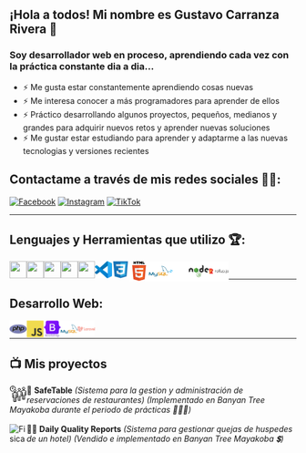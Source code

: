 ## ¡Hola a todos! Mi nombre es Gustavo Carranza Rivera 👋

### Soy desarrollador web en proceso, aprendiendo cada vez con la práctica constante dia a dia... 

- ⚡ Me gusta estar constantemente aprendiendo cosas nuevas
- ⚡ Me interesa conocer a más programadores para aprender de ellos 
- ⚡ Práctico desarrollando algunos proyectos, pequeños, medianos y grandes para adquirir nuevos retos y aprender nuevas soluciones
- ⚡ Me gustar estar estudiando para aprender y adaptarme a las nuevas tecnologias y versiones recientes 

## Contactame a través de mis redes sociales 👨‍💻:
[![Facebook](https://img.shields.io/badge/Facebook-%231877F2.svg?logo=Facebook&logoColor=white)](https://www.facebook.com/gustavo.carranzarivera)
[![Instagram](https://img.shields.io/badge/Instagram-%23E4405F.svg?logo=Instagram&logoColor=white)](https://www.instagram.com/gustavo__carranza99/) 
[![TikTok](https://img.shields.io/badge/TikTok-%23000000.svg?logo=TikTok&logoColor=white)](https://www.tiktok.com/@divsystems.web)
<br />

---

## Lenguajes y Herramientas que utilizo 🏆:
<img align="left" src="https://raw.githubusercontent.com/jmnote/z-icons/master/svg/github.svg" width="30" height="30" />
<img align="left" src="https://raw.githubusercontent.com/jmnote/z-icons/master/svg/php.svg" width="30" height="30" />
<img align="left" src="https://raw.githubusercontent.com/jmnote/z-icons/master/svg/javascript.svg" width="30" height="30" />
<img align="left" src="https://raw.githubusercontent.com/jmnote/z-icons/master/svg/git.svg" width="30" height="30"/>
<img align="left" src="https://raw.githubusercontent.com/jmnote/z-icons/master/svg/bootstrap.svg" width="30" height="30" />
<img align="left" src="https://raw.githubusercontent.com/github/explore/80688e429a7d4ef2fca1e82350fe8e3517d3494d/topics/visual-studio-code/visual-studio-code.png" width="30" height="30"/>
<img align="left" src="https://raw.githubusercontent.com/devicons/devicon/6910f0503efdd315c8f9b858234310c06e04d9c0/icons/css3/css3-original.svg" width="30" height="30" />
<img align="left" src="https://raw.githubusercontent.com/devicons/devicon/6910f0503efdd315c8f9b858234310c06e04d9c0/icons/html5/html5-original-wordmark.svg" width="35" height="35" />
<img align="left" src="https://raw.githubusercontent.com/devicons/devicon/6910f0503efdd315c8f9b858234310c06e04d9c0/icons/mysql/mysql-original-wordmark.svg" width="35" height="35" />
<img align="left" src="https://raw.githubusercontent.com/devicons/devicon/6910f0503efdd315c8f9b858234310c06e04d9c0/icons/tailwindcss/tailwindcss-original-wordmark.svg" width="35" height="35" />
<img align="left" src="https://raw.githubusercontent.com/devicons/devicon/6910f0503efdd315c8f9b858234310c06e04d9c0/icons/nodejs/nodejs-original-wordmark.svg" width="35" height="35" />
<img align="left" src="https://raw.githubusercontent.com/devicons/devicon/6910f0503efdd315c8f9b858234310c06e04d9c0/icons/rollup/rollup-original-wordmark.svg" width="35" height
="35" />
<br />

---

## Desarrollo Web:
<img align="left" src="https://raw.githubusercontent.com/devicons/devicon/6910f0503efdd315c8f9b858234310c06e04d9c0/icons/php/php-original.svg" width="30" height="30" />
<img align="left" src="https://raw.githubusercontent.com/devicons/devicon/6910f0503efdd315c8f9b858234310c06e04d9c0/icons/javascript/javascript-original.svg" width="30" height="30" />
<img align="left" src="https://raw.githubusercontent.com/devicons/devicon/6910f0503efdd315c8f9b858234310c06e04d9c0/icons/bootstrap/bootstrap-original-wordmark.svg" width="30" height="30" />
<img align="left" src="https://raw.githubusercontent.com/devicons/devicon/6910f0503efdd315c8f9b858234310c06e04d9c0/icons/mysql/mysql-original-wordmark.svg" width="30" height="30" />
<img align="left" src="https://raw.githubusercontent.com/devicons/devicon/6910f0503efdd315c8f9b858234310c06e04d9c0/icons/laravel/laravel-line-wordmark.svg" width="30" height="30" />

<br />

---
## 📺 Mis proyectos

<img align="left" alt="SafeTable" width="30px" src="https://raw.githubusercontent.com/argob/iconos/9f7a33bf1a2af64019f3414758da243f09f37a34/src/_icons/cola-de-espera.svg" /> 🏨
**SafeTable** *(Sistema para la gestion y administración de reservaciones de restaurantes)* *(Implementado en Banyan Tree Mayakoba durante el periodo de prácticas 👨🏻‍🎓)*
<br />
<br />
<img align="left" alt="Fisica" width="30px" src="https://raw.githubusercontent.com/argob/iconos/9f7a33bf1a2af64019f3414758da243f09f37a34/src/_icons/hotel-neg.svg" /> 🙎🏽
**Daily Quality Reports** *(Sistema para gestionar quejas de huspedes de un hotel)* *(Vendido e implementado en Banyan Tree Mayakoba 💲)*
<br />
<br />
<br />

[Adobe]: https://www.adobe.com/mx/creativecloud.html?sdid=KQPRD&mv=search&ef_id=Cj0KCQjwmIuDBhDXARIsAFITC_4eIsfU0B1LEkZGVLr6Ql-FPQtYPLw5mGJbZSvEDzlvGf3CGKFJGTUaAk6dEALw_wcB:G:s&s_kwcid=AL!3085!3!442675031911!e!!g!!adobe!188200542!10039634022&gclid=Cj0KCQjwmIuDBhDXARIsAFITC_4eIsfU0B1LEkZGVLr6Ql-FPQtYPLw5mGJbZSvEDzlvGf3CGKFJGTUaAk6dEALw_wcB
[website]: https://capdesis.com/
[youtube]: https://www.youtube.com/channel/UChoDyFV5T1t9qWymeTz8Gvg
[instagram]: https://www.instagram.com/c_h_o_c_h_y/
[Facebook]: https://www.facebook.com/ChoChochitos
[linkedin]: https://www.linkedin.com/in/jorge-salgado-miranda-74023b181/
[cursoC]: https://www.udemy.com/course/programacion_en_c_desde_cero_a_experto/?referralCode=D0CF1FABF59B2D29079B
[cursoGit&GitHub]: https://www.udemy.com/course/git-y-github-desde-cero-a-experto/?referralCode=D1D66BA1BD00C54733FF
[cursoPhotoshop]: https://www.udemy.com/course/introduccion-a-adobe-photoshop-cc-2020-actualizado/?referralCode=B156AD3A3E7122C398DB
[web]:  https://www.google.com/

[Formulae]: https://play.google.com/store/apps/details?id=capdesis.formulae
[FormulaePro]: https://play.google.com/store/apps/details?id=com.formulae.pro.formulae_calculo_pro
[Fisica]: https://play.google.com/store/apps/details?id=app.ejemplocalc.CalculadoraFisica


